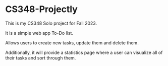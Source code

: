 # CS348-Projectly

This is my CS348 Solo project for Fall 2023. 

It is a simple web app To-Do list.

Allows users to create new tasks, update them and delete them. 

Additionally, it will provide a statistics page where a user can visualize all of their tasks and sort through them. 
